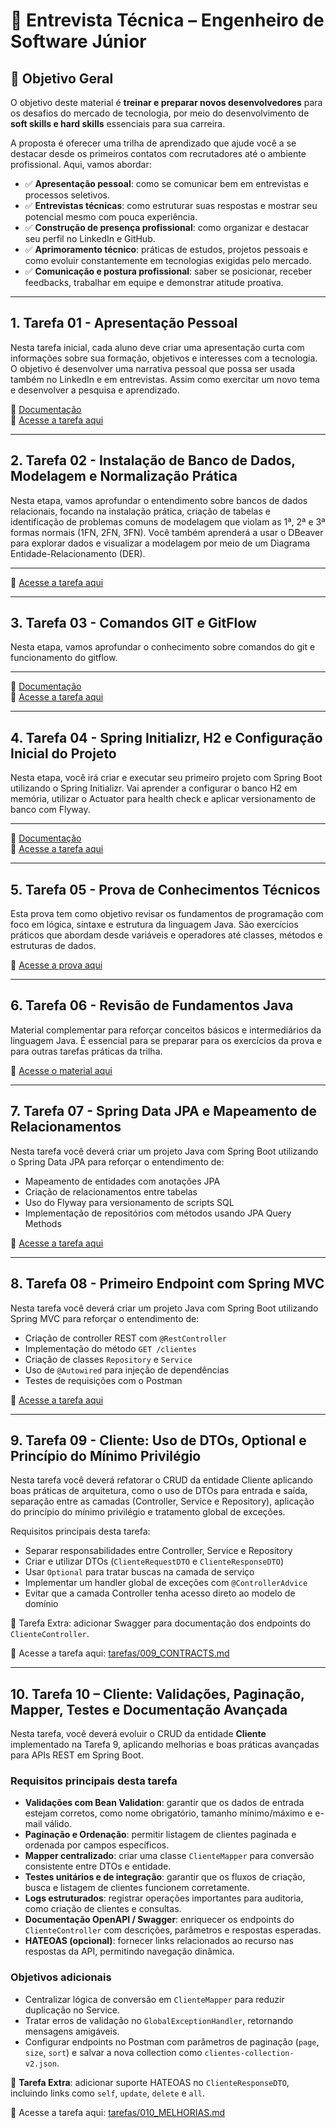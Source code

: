 # 📄 Entrevista Técnica – Engenheiro de Software Júnior

## 🎯 Objetivo Geral

O objetivo deste material é **treinar e preparar novos desenvolvedores** para os desafios do mercado de tecnologia, por meio do desenvolvimento de **soft skills e hard skills** essenciais para sua carreira.

A proposta é oferecer uma trilha de aprendizado que ajude você a se destacar desde os primeiros contatos com recrutadores até o ambiente profissional. Aqui, vamos abordar:

- ✅ **Apresentação pessoal**: como se comunicar bem em entrevistas e processos seletivos.
- ✅ **Entrevistas técnicas**: como estruturar suas respostas e mostrar seu potencial mesmo com pouca experiência.
- ✅ **Construção de presença profissional**: como organizar e destacar seu perfil no LinkedIn e GitHub.
- ✅ **Aprimoramento técnico**: práticas de estudos, projetos pessoais e como evoluir constantemente em tecnologias exigidas pelo mercado.
- ✅ **Comunicação e postura profissional**: saber se posicionar, receber feedbacks, trabalhar em equipe e demonstrar atitude proativa.

---

## 1. Tarefa 01 - Apresentação Pessoal

Nesta tarefa inicial, cada aluno deve criar uma apresentação curta com informações sobre sua formação, objetivos e interesses com a tecnologia. O objetivo é desenvolver uma narrativa pessoal que possa ser usada também no LinkedIn e em entrevistas. Assim como exercitar um novo tema e desenvolver a pesquisa e aprendizado.

📄 [Documentação](documentos/001_APRESENTACAO.md)  
📄 [Acesse a tarefa aqui](tarefas/001_TAREFA_APRESENTACAO.md)

---

## 2. Tarefa 02 - Instalação de Banco de Dados, Modelagem e Normalização Prática

Nesta etapa, vamos aprofundar o entendimento sobre bancos de dados relacionais, focando na instalação prática, criação de tabelas e identificação de problemas comuns de modelagem que violam as 1ª, 2ª e 3ª formas normais (1FN, 2FN, 3FN). Você também aprenderá a usar o DBeaver para explorar dados e visualizar a modelagem por meio de um Diagrama Entidade-Relacionamento (DER).

---

📄 [Acesse a tarefa aqui](tarefas/002_TAREFA_BANCO_DE_DADOS.md)

---

## 3. Tarefa 03 - Comandos GIT e GitFlow

Nesta etapa, vamos aprofundar o conhecimento sobre comandos do git e funcionamento do gitflow.

---

📄 [Documentação](documentos/002_GIT_FLOW.MD)  
📄 [Acesse a tarefa aqui](tarefas/003_TAREFA_GITFLOW.md)

---

## 4. Tarefa 04 - Spring Initializr, H2 e Configuração Inicial do Projeto

Nesta etapa, você irá criar e executar seu primeiro projeto com Spring Boot utilizando o Spring Initializr. Vai aprender a configurar o banco H2 em memória, utilizar o Actuator para health check e aplicar versionamento de banco com Flyway.

---

📄 [Documentação](https://github.com/fernandoericofilho/junior-dev-starter/blob/main/documentos/003_START_PROJECT.md)  
📄 [Acesse a tarefa aqui](https://github.com/fernandoericofilho/junior-dev-starter/blob/main/tarefas/004_TAREFA_SPRING_INITIALIZER.md)

---

## 5. Tarefa 05 - Prova de Conhecimentos Técnicos

Esta prova tem como objetivo revisar os fundamentos de programação com foco em lógica, sintaxe e estrutura da linguagem Java. São exercícios práticos que abordam desde variáveis e operadores até classes, métodos e estruturas de dados.

📄 [Acesse a prova aqui](https://github.com/fernandoericofilho/junior-dev-starter/blob/main/tarefas/005_PROVA_01.md)

---

## 6. Tarefa 06 - Revisão de Fundamentos Java

Material complementar para reforçar conceitos básicos e intermediários da linguagem Java. É essencial para se preparar para os exercícios da prova e para outras tarefas práticas da trilha.

📄 [Acesse o material aqui](https://github.com/fernandoericofilho/junior-dev-starter/blob/main/tarefas/006_REVISAO_JAVA_BASICO.md)

---

## 7. Tarefa 07 - Spring Data JPA e Mapeamento de Relacionamentos

Nesta tarefa você deverá criar um projeto Java com Spring Boot utilizando o Spring Data JPA para reforçar o entendimento de:

- Mapeamento de entidades com anotações JPA
- Criação de relacionamentos entre tabelas
- Uso do Flyway para versionamento de scripts SQL
- Implementação de repositórios com métodos usando JPA Query Methods

📄 [Acesse a tarefa aqui](https://github.com/fernandoericofilho/junior-dev-starter/blob/main/tarefas/007_SPRING_DATA_JPA.md)

---

## 8. Tarefa 08 - Primeiro Endpoint com Spring MVC

Nesta tarefa você deverá criar um projeto Java com Spring Boot utilizando Spring MVC para reforçar o entendimento de:

- Criação de controller REST com `@RestController`
- Implementação do método `GET /clientes`
- Criação de classes `Repository` e `Service`
- Uso de `@Autowired` para injeção de dependências
- Testes de requisições com o Postman

📄 [Acesse a tarefa aqui](https://github.com/fernandoericofilho/junior-dev-starter/blob/main/tarefas/008_FIRST_ENDPOINT.md)

---

## 9. Tarefa 09 - Cliente: Uso de DTOs, Optional e Princípio do Mínimo Privilégio

Nesta tarefa você deverá refatorar o CRUD da entidade Cliente aplicando boas práticas de arquitetura, como o uso de DTOs para entrada e saída, separação entre as camadas (Controller, Service e Repository), aplicação do princípio do mínimo privilégio e tratamento global de exceções.

Requisitos principais desta tarefa:

- Separar responsabilidades entre Controller, Service e Repository
- Criar e utilizar DTOs (`ClienteRequestDTO` e `ClienteResponseDTO`)
- Usar `Optional` para tratar buscas na camada de serviço
- Implementar um handler global de exceções com `@ControllerAdvice`
- Evitar que a camada Controller tenha acesso direto ao modelo de domínio

🚀 Tarefa Extra: adicionar Swagger para documentação dos endpoints do `ClienteController`.

📄 Acesse a tarefa aqui: [tarefas/009_CONTRACTS.md](https://github.com/fernandoericofilho/junior-dev-starter/blob/main/tarefas/009_CONTRACTS.md)

---

## 10. Tarefa 10 – Cliente: Validações, Paginação, Mapper, Testes e Documentação Avançada

Nesta tarefa, você deverá evoluir o CRUD da entidade **Cliente** implementado na Tarefa 9, aplicando melhorias e boas práticas avançadas para APIs REST em Spring Boot.

### Requisitos principais desta tarefa

- **Validações com Bean Validation**: garantir que os dados de entrada estejam corretos, como nome obrigatório, tamanho mínimo/máximo e e-mail válido.
- **Paginação e Ordenação**: permitir listagem de clientes paginada e ordenada por campos específicos.
- **Mapper centralizado**: criar uma classe `ClienteMapper` para conversão consistente entre DTOs e entidade.
- **Testes unitários e de integração**: garantir que os fluxos de criação, busca e listagem de clientes funcionem corretamente.
- **Logs estruturados**: registrar operações importantes para auditoria, como criação de clientes e consultas.
- **Documentação OpenAPI / Swagger**: enriquecer os endpoints do `ClienteController` com descrições, parâmetros e respostas esperadas.
- **HATEOAS (opcional)**: fornecer links relacionados ao recurso nas respostas da API, permitindo navegação dinâmica.

### Objetivos adicionais

- Centralizar lógica de conversão em `ClienteMapper` para reduzir duplicação no Service.
- Tratar erros de validação no `GlobalExceptionHandler`, retornando mensagens amigáveis.
- Configurar endpoints no Postman com parâmetros de paginação (`page`, `size`, `sort`) e salvar a nova collection como `clientes-collection-v2.json`.

🚀 **Tarefa Extra**: adicionar suporte HATEOAS no `ClienteResponseDTO`, incluindo links como `self`, `update`, `delete` e `all`.

📄 Acesse a tarefa aqui: [tarefas/010_MELHORIAS.md](https://github.com/fernandoericofilho/junior-dev-starter/blob/main/tarefas/010_MELHORIAS.md)


